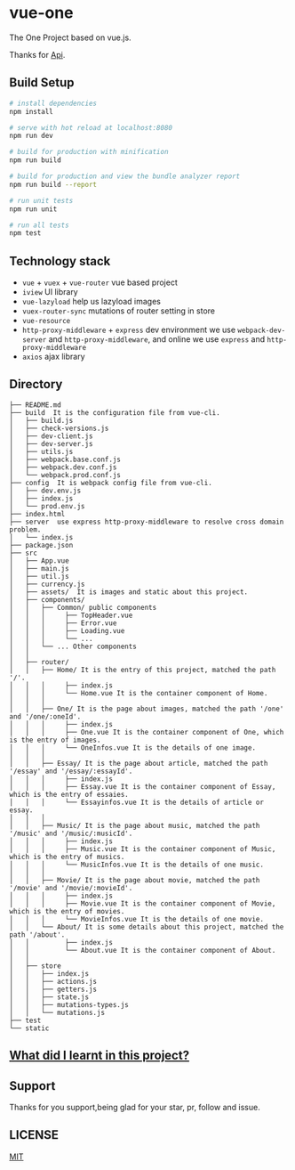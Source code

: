 # vue-one

The One Project based on vue.js.

Thanks for [Api](https://github.com/jokermonn/-Api/blob/master/ONEv3.5.0~.md).

## Build Setup

``` bash
# install dependencies
npm install

# serve with hot reload at localhost:8080
npm run dev

# build for production with minification
npm run build

# build for production and view the bundle analyzer report
npm run build --report

# run unit tests
npm run unit

# run all tests
npm test
```

## Technology stack
* `vue` + `vuex` + `vue-router`  vue based project
* `iview` UI library
* `vue-lazyload` help us lazyload images
* `vuex-router-sync` mutations of router setting in store
* `vue-resource`
* `http-proxy-middleware` + `express` dev environment we use `webpack-dev-server` and `http-proxy-middleware`, and online we use `express` and `http-proxy-middleware`
* `axios` ajax library

## Directory
```
├── README.md
├── build  It is the configuration file from vue-cli.
│   ├── build.js
│   ├── check-versions.js
│   ├── dev-client.js
│   ├── dev-server.js
│   ├── utils.js
│   ├── webpack.base.conf.js
│   ├── webpack.dev.conf.js
│   └── webpack.prod.conf.js
├── config  It is webpack config file from vue-cli.
│   ├── dev.env.js
│   ├── index.js
│   └── prod.env.js
├── index.html
├── server  use express http-proxy-middleware to resolve cross domain problem.
│   └── index.js
├── package.json
├── src
│   ├── App.vue
│   ├── main.js
│   ├── util.js
│   ├── currency.js
│   ├── assets/  It is images and static about this project.
│   ├── components/
│   │   ├── Common/ public components
│   │   │     ├── TopHeader.vue
│   │   │     ├── Error.vue
│   │   │     ├── Loading.vue
│   │   │     └── ...
│   │   └── ... Other components
│   │    
│   ├── router/
│   │   ├── Home/ It is the entry of this project, matched the path '/'.
│   │   │     ├── index.js
│   │   │     └── Home.vue It is the container component of Home.
│   │   │
│   │   ├── One/ It is the page about images, matched the path '/one' and '/one/:oneId'.
│   │   │     ├── index.js
│   │   │     ├── One.vue It is the container component of One, which is the entry of images.
│   │   │     └── OneInfos.vue It is the details of one image.
│   │   │
│   │   ├── Essay/ It is the page about article, matched the path '/essay' and '/essay/:essayId'.
│   │   │     ├── index.js
│   │   │     ├── Essay.vue It is the container component of Essay, which is the entry of essaies.
│   │   │     └── Essayinfos.vue It is the details of article or essay.
│   │   │
│   │   ├── Music/ It is the page about music, matched the path '/music' and '/music/:musicId'.
│   │   │     ├── index.js
│   │   │     ├── Music.vue It is the container component of Music, which is the entry of musics.
│   │   │     └── MusicInfos.vue It is the details of one music.
│   │   │
│   │   ├── Movie/ It is the page about movie, matched the path '/movie' and '/movie/:movieId'.
│   │   │     ├── index.js
│   │   │     ├── Movie.vue It is the container component of Movie, which is the entry of movies.
│   │   │     └── MovieInfos.vue It is the details of one movie.
│   │   └── About/ It is some details about this project, matched the path '/about'.
│   │         ├── index.js
│   │         └── About.vue It is the container component of About.
│   │
│   ├── store
│   │   ├── index.js
│   │   ├── actions.js
│   │   ├── getters.js
│   │   ├── state.js
│   │   ├── mutations-types.js
│   │   └── mutations.js
├── test
└── static
```
## [What did I learnt in this project?](./LEARN.md)
## Support
Thanks for you support,being glad for your star, pr, follow and issue.
## LICENSE
[MIT](./LICENSE)
